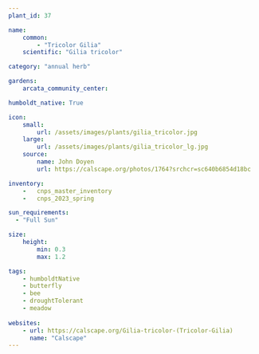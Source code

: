 ```yaml
---
plant_id: 37

name: 
    common: 
        - "Tricolor Gilia"  
    scientific: "Gilia tricolor"  

category: "annual herb"

gardens:
    arcata_community_center:

humboldt_native: True

icon: 
    small: 
        url: /assets/images/plants/gilia_tricolor.jpg 
    large: 
        url: /assets/images/plants/gilia_tricolor_lg.jpg 
    source: 
        name: John Doyen 
        url: https://calscape.org/photos/1764?srchcr=sc640b6854d18bc 

inventory: 
    -   cnps_master_inventory
    -   cnps_2023_spring

sun_requirements:
  - "Full Sun"

size:   
    height: 
        min: 0.3
        max: 1.2

tags: 
    - humboldtNative
    - butterfly
    - bee
    - droughtTolerant
    - meadow
 
websites:
    - url: https://calscape.org/Gilia-tricolor-(Tricolor-Gilia) 
      name: "Calscape"
---
```


